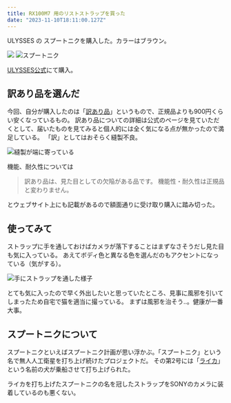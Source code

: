 ```yaml
---
title: RX100M7 用のリストストラップを買った
date: "2023-11-10T18:11:00.127Z"
---
```


ULYSSES の スプートニクを購入した。カラーはブラウン。

![](https://i.imgur.com/bF0fYZjl.jpg)
![スプートニク](https://i.imgur.com/bF0fYZjl.jpg)

[ULYSSES公式](https://ulysses.jp/?pid=147872003)にて購入。

## 訳あり品を選んだ

今回、自分が購入したのは「[訳あり品](https://ulysses.jp/?pid=148688243)」というもので、正規品よりも900円くらい安くなっているもの。
訳あり品についての詳細は公式のページを見ていただくとして、届いたものを見てみると個人的には全く気になる点が無かったので満足している。
「訳」としてはおそらく縫製不良。

![縫製が端に寄っている](https://i.imgur.com/dB0CBojl.jpg)

機能、耐久性については

> 訳あり品は、見た目としての欠陥がある品です。 機能性・耐久性は正規品と変わりません。

とウェブサイト上にも記載があるので額面通りに受け取り購入に踏み切った。

## 使ってみて

ストラップに手を通しておけばカメラが落下することはまずなさそうだし見た目も気に入っている。
あえてボディ色と異なる色を選んだのもアクセントになっている（気がする）。

![手にストラップを通した様子](https://i.imgur.com/ZYPrj1cl.jpg)

とても気に入ったので早く外出したいと思っていたところ、見事に風邪を引いてしまったため自宅で猫を適当に撮っている。
まずは風邪を治そう‥。健康が一番大事。

## スプートニクについて

スプートニクといえばスプートニク計画が思い浮かぶ。「スプートニク」という名で無人人工衛星を打ち上げ続けたプロジェクトだ。
その第2号には「[ライカ](<https://ja.wikipedia.org/wiki/%E3%83%A9%E3%82%A4%E3%82%AB_(%E7%8A%AC)>)」という名前の犬が乗船させて打ち上げられた。

ライカを打ち上げたスプートニクの名を冠したストラップをSONYのカメラに装着しているのも悪くない。
